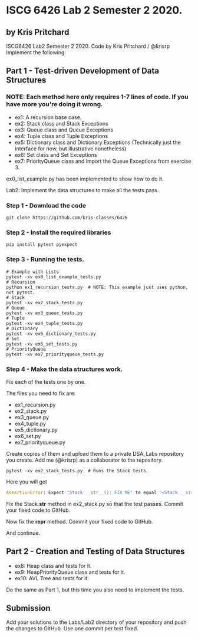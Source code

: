 # ISCG 6426 Lab 2 Semester 2 2020.
## by Kris Pritchard

ISCG6426 Lab2 Semester 2 2020. Code by Kris Pritchard / @krisrp
Implement the following:

## Part 1 - Test-driven Development of Data Structures
### NOTE: Each method here only requires 1-7 lines of code. If you have more you're doing it wrong.
* ex1: A recursion base case.
* ex2: Stack class and Stack Exceptions
* ex3: Queue class and Queue Exceptions
* ex4: Tuple class and Tuple Exceptions
* ex5: Dictionary class and Dictionary Exceptions (Technically just the interface for now, but illustrative nonetheless)
* ex6: Set class and Set Exceptions
* ex7: PriorityQueue class and import the Queue Exceptions from exercise 3.

ex0_list_example.py has been implemented to show how to do it.


Lab2: Implement the data structures to make all the tests pass.

### Step 1 - Download the code

```shell
git clone https://github.com/kris-classes/6426
```

### Step 2 - Install the required libraries


```shell
pip install pytest pyexpect
```

### Step 3 - Running the tests.


```shell
# Example with Lists
pytest -xv ex0_list_example_tests.py
# Recursion
python ex1_recursion_tests.py  # NOTE: This example just uses python, not pytest.
# Stack
pytest -xv ex2_stack_tests.py
# Queue
pytest -xv ex3_queue_tests.py
# Tuple
pytest -xv ex4_tuple_tests.py
# Dictionary
pytest -xv ex5_dictionary_tests.py
# Set
pytest -xv ex6_set_tests.py
# PriorityQueue
pytest -xv ex7_priorityqueue_tests.py
```

### Step 4 - Make the data structures work.

Fix each of the tests one by one.

The files you need to fix are:
* ex1_recursion.py
* ex2_stack.py
* ex3_queue.py
* ex4_tuple.py
* ex5_dictionary.py
* ex6_set.py
* ex7_priorityqueue.py

Create copies of them and upload them to a private DSA_Labs repository you
create. Add me (@krisrp) as a collaborator to the repository.

``` shell
pytest -xv ex2_stack_tests.py  # Runs the Stack tests.
```

Here you will get 
```python
AssertionError: Expect 'Stack __str__(): FIX ME' to equal '<Stack __str__: []>'
```

Fix the Stack.__str__ method in ex2_stack.py so that the test passes.
Commit your fixed code to GitHub.

Now fix the __repr__ method.
Commit your fixed code to GitHub.

And continue.

## Part 2 - Creation and Testing of Data Structures
* ex8: Heap class and tests for it.
* ex9: HeapPriorityQueue class and tests for it.
* ex10: AVL Tree and tests for it.

Do the same as Part 1, but this time you also need to implement the tests.


## Submission
Add your solutions to the Labs/Lab2 directory of your repository and push the
changes to GitHub. Use one commit per test fixed.

